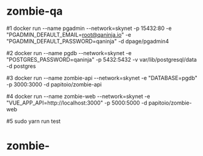# zombie-qa

#1
docker run --name pgadmin --network=skynet -p 15432:80 -e "PGADMIN_DEFAULT_EMAIL=root@qaninja.io" -e "PGADMIN_DEFAULT_PASSWORD=qaninja" -d dpage/pgadmin4

#2
docker run --name pgdb --network=skynet -e "POSTGRES_PASSWORD=qaninja" -p 5432:5432 -v var/lib/postgresql/data -d postgres

#3
docker run --name zombie-api --network=skynet -e "DATABASE=pgdb" -p 3000:3000 -d papitoio/zombie-api

#4
docker run --name zombie-web --network=skynet -e "VUE_APP_API=http://localhost:3000" -p 5000:5000 -d papitoio/zombie-web

#5
sudo yarn run test
# zombie-
